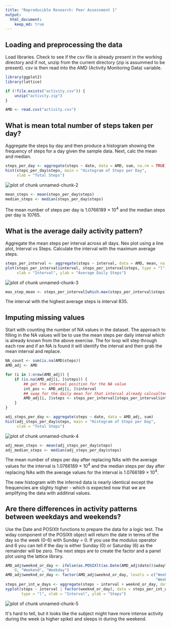 ```yaml
---
title: "Reproducible Research: Peer Assessment 1"
output: 
  html_document:
    keep_md: true
---
```



## Loading and preprocessing the data

Load libraries.  Check to see if the csv file is already present in the working 
directory and if not, unzip from the current directory (zip is assummed to be 
present).  csv is then read into the AMD (Activity Monitoring Data) variable.


```r
library(ggplot2)
library(lattice)

if (!file.exists("activity.csv")) {
    unzip("activity.zip")
}

AMD <- read.csv("activity.csv")
```


## What is mean total number of steps taken per day?

Aggregate the steps by day and then produce a histogram showing the frequency
of steps for a day given the sample data.  Next, calc the mean and median.


```r
steps_per_day <- aggregate(steps ~ date, data = AMD, sum, na.rm = TRUE)
hist(steps_per_day$steps, main = "Histogram of Steps per Day", 
     xlab = "Total Steps")
```

![plot of chunk unnamed-chunk-2](figure/unnamed-chunk-2-1.png) 

```r
mean_steps <- mean(steps_per_day$steps)
median_steps <- median(steps_per_day$steps)
```

The mean number of steps per day is 1.0766189 &times; 10<sup>4</sup> and the median steps per day 
is 10765.

## What is the average daily activity pattern?

Aggregate the mean steps per interval across all days.  Nex plot using a line 
plot, Interval vs Steps.  Calculate the interval with the maximum average steps.


```r
steps_per_interval <- aggregate(steps ~ interval, data = AMD, mean, na.rm = TRUE)
plot(steps_per_interval$interval, steps_per_interval$steps, type = "l", 
     xlab = "Interval", ylab = "Average Daily Steps")
```

![plot of chunk unnamed-chunk-3](figure/unnamed-chunk-3-1.png) 

```r
max_step_mean <- steps_per_interval[which.max(steps_per_interval$steps), ]$interval
```

The interval with the highest average steps is interval 835.

## Imputing missing values

Start with counting the number of NA values in the dataset.  The approach to 
filling in the NA values will be to use the mean steps per daily interval which 
is already known from the above exercise.  The for loop will step through each 
row and if an NA is found it will identify the interval and then grab the mean 
interval and replace.


```r
NA_count <- sum(is.na(AMD$steps))
AMD_adj <- AMD

for (i in 1:nrow(AMD_adj)) {
    if (is.na(AMD_adj[i, ]$steps)) {
        ## get the interval position for the NA value
        int_pos <- AMD_adj[i, ]$interval
        ## swap for the daily mean for that interval already calcualted above
        AMD_adj[i, ]$steps <- steps_per_interval[steps_per_interval$interval == int_pos, ]$steps
    }
}

adj_steps_per_day <- aggregate(steps ~ date, data = AMD_adj, sum)
hist(adj_steps_per_day$steps, main = "Histogram of Steps per Day", 
     xlab = "Total Steps")
```

![plot of chunk unnamed-chunk-4](figure/unnamed-chunk-4-1.png) 

```r
adj_mean_steps <- mean(adj_steps_per_day$steps)
adj_median_steps <- median(adj_steps_per_day$steps)
```

The mean number of steps per day after replacing NAs with the average values for 
the interval is 1.0766189 &times; 10<sup>4</sup> and the median steps per day after replacing 
NAs with the average values for the interval is 1.0766189 &times; 10<sup>4</sup>.

The new histogram with the inferred data is nearly identical except the frequencies 
are slighty higher - which is expected now that we are amplifying the data with 
additinal values.

## Are there differences in activity patterns between weekdays and weekends?

Use the Date and POSIXlt functions to prepare the data for a logic test.  The wday 
component of the POSIXlt object will return the date in terms of the day so the 
week (0-6) with Sunday = 0.  If you use the modulus operator and 6 you can tell 
if the day is either Sunday (0) or Saturday (6) as the remainder will be zero. 
The next steps are to create the factor and a panel plot using the lattice 
library.


```r
AMD_adj$weeknd_or_day <- ifelse(as.POSIXlt(as.Date(AMD_adj$date))$wday%%6 == 
    0, "Weekend", "Weekday")
AMD_adj$weeknd_or_day <- factor(AMD_adj$weeknd_or_day, levels = c("Weekday", 
                                                                  "Weekend"))
steps_per_int_w_days <- aggregate(steps ~ interval + weeknd_or_day, data = AMD_adj, mean)
xyplot(steps ~ interval | factor(weeknd_or_day), data = steps_per_int_w_days, 
       type = "l", xlab = "Interval", ylab = "Steps")
```

![plot of chunk unnamed-chunk-5](figure/unnamed-chunk-5-1.png) 

It's hard to tell, but it looks like the subject might have more intense activity 
during the week (a higher spike) and sleeps in during the weekend.
